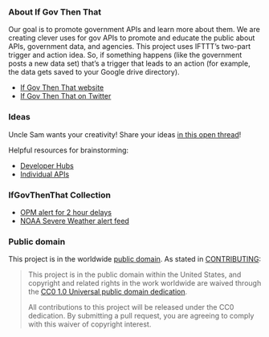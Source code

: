 ### About If Gov Then That

Our goal is to promote government APIs and learn more about them. We are creating clever uses for gov APIs to promote and educate the public about APIs, government data, and agencies. This project uses IFTTT’s two-part trigger and action idea. So, if something happens (like the government posts a new data set) that’s a trigger that leads to an action (for example, the data gets saved to your Google drive directory).

* [If Gov Then That website](http://18f.github.io/ifgovthenthat)
* [If Gov Then That on Twitter](http://twitter.com/ifgovthenthat)

### Ideas

Uncle Sam wants your creativity! Share your ideas [in this open thread](https://github.com/18F/ifgovthenthat/issues/2)!

Helpful resources for brainstorming:

* [Developer Hubs](http://18f.github.io/API-All-the-X/data/developer_hubs)
* [Individual APIs](https://github.com/GSA/slash-developer-pages/blob/master/Loose_APIs.md)

### IfGovThenThat Collection
* [OPM alert for 2 hour delays](https://ifttt.com/recipes/253400-alert-my-iphone-whenever-there-is-an-opm-2-hr-delay)
* [NOAA Severe Weather alert feed](https://ifttt.com/recipes/search?q=noaa&ac=false)



### Public domain

This project is in the worldwide [public domain](LICENSE.md). As stated in [CONTRIBUTING](CONTRIBUTING.md):

> This project is in the public domain within the United States, and copyright and related rights in the work worldwide are waived through the [CC0 1.0 Universal public domain dedication](https://creativecommons.org/publicdomain/zero/1.0/).
>
> All contributions to this project will be released under the CC0 dedication. By submitting a pull request, you are agreeing to comply with this waiver of copyright interest.
